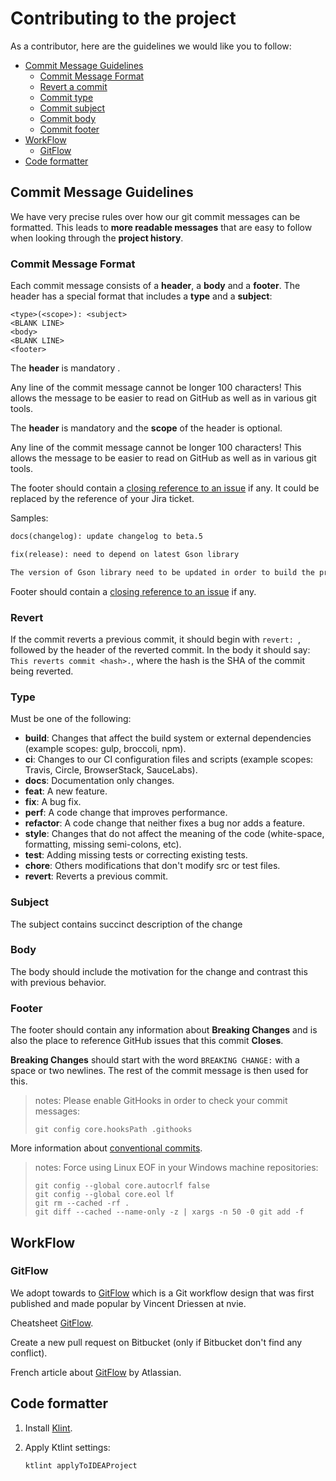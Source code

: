 # Contributing to the project

As a contributor, here are the guidelines we would like you to follow:
 
 - [Commit Message Guidelines](#commit)
	 - [Commit Message Format](#format)
	 - [Revert a commit](#revert)
	 - [Commit type](#type)
	 - [Commit subject](#subject)
	 - [Commit body](#body)
	 - [Commit footer](#footer)
- [WorkFlow](#branch)
	 - [GitFlow](#gitflow)
- [Code formatter](#code-formatter)


## <a name="commit"></a> Commit Message Guidelines

We have very precise rules over how our git commit messages can be formatted.  This leads to **more
readable messages** that are easy to follow when looking through the **project history**.

### <a name="format"></a> Commit Message Format
Each commit message consists of a **header**, a **body** and a **footer**.  The header has a special
format that includes a **type** and a **subject**:

```
<type>(<scope>): <subject>
<BLANK LINE>
<body>
<BLANK LINE>
<footer>
```

The **header** is mandatory .

Any line of the commit message cannot be longer 100 characters! This allows the message to be easier
to read on GitHub as well as in various git tools.

The **header** is mandatory and the **scope** of the header is optional.

Any line of the commit message cannot be longer 100 characters! This allows the message to be easier
to read on GitHub as well as in various git tools.

The footer should contain a [closing reference to an issue](https://help.github.com/articles/closing-issues-via-commit-messages/) if any. 
It could be replaced by the reference of your Jira ticket.


Samples:

```markdown
docs(changelog): update changelog to beta.5
```

```markdown
fix(release): need to depend on latest Gson library

The version of Gson library need to be updated in order to build the project.
```

Footer should contain a [closing reference to an issue](https://help.github.com/articles/closing-issues-via-commit-messages/) if any.

### <a name="revert"></a>Revert
If the commit reverts a previous commit, it should begin with `revert: `, followed by the header of the reverted commit. In the body it should say: `This reverts commit <hash>.`, where the hash is the SHA of the commit being reverted.

### <a name="type"></a>Type
Must be one of the following:

- **build**: Changes that affect the build system or external dependencies (example scopes: gulp, broccoli, npm).
- **ci**: Changes to our CI configuration files and scripts (example scopes: Travis, Circle, BrowserStack, SauceLabs).
- **docs**: Documentation only changes.
- **feat**: A new feature.
- **fix**: A bug fix.
- **perf**: A code change that improves performance.
- **refactor**: A code change that neither fixes a bug nor adds a feature.
- **style**: Changes that do not affect the meaning of the code (white-space, formatting, missing semi-colons, etc).
- **test**: Adding missing tests or correcting existing tests.
- **chore**: Others modifications that don't modify src or test files.
- **revert**: Reverts a previous commit.

### <a name="subject"></a>Subject
The subject contains succinct description of the change

### <a name="body"></a>Body
The body should include the motivation for the change and contrast this with previous behavior.

### <a name="footer"></a>Footer
The footer should contain any information about **Breaking Changes** and is also the place to
reference GitHub issues that this commit **Closes**.

**Breaking Changes** should start with the word `BREAKING CHANGE:` with a space or two newlines. The rest of the commit message is then used for this.

>notes:
> Please enable GitHooks in order to check your commit messages:
>    ```console
>    git config core.hooksPath .githooks
>    ```

More information about [conventional commits](https://www.conventionalcommits.org/en/v1.0.0/).

>notes:
>	Force using Linux EOF in your Windows machine repositories:
>	```shell
>	git config --global core.autocrlf false
>	git config --global core.eol lf
>	git rm --cached -rf .
>	git diff --cached --name-only -z | xargs -n 50 -0 git add -f
>	```

## <a name="workflow"></a>WorkFlow

### <a name="gitflow"></a> GitFlow

We adopt towards to [GitFlow](http://nvie.com/posts/a-successful-git-branching-model/) which is a Git workflow design that was first published and made popular by Vincent Driessen at nvie.

Cheatsheet [GitFlow](https://danielkummer.github.io/git-flow-cheatsheet/).

Create a new pull request on Bitbucket (only if Bitbucket don't find any conflict).

French article about [GitFlow](https://fr.atlassian.com/git/tutorials/comparing-workflows/gitflow-workflow) by Atlassian.

## <a name="code-formatter"></a>Code formatter

1. Install [Klint](https://github.com/pinterest/ktlint).

2. Apply Ktlint settings:
   ```console
   ktlint applyToIDEAProject
   ```